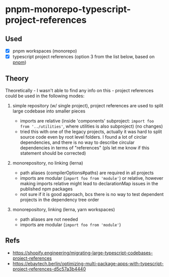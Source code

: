 # pnpm-monorepo-typescript-project-references

## Used

- [x] pnpm workspaces (monorepo)
- [x] typescript project references
      (option 3 from the list below, based on [pnpm](https://pnpm.io/))

## Theory

Theoretically - I wasn't able to find any info on this - project references could be used in the following modes:

1. simple repository (w/ single project), project references are used to split large codebase into smaller pieces
   - imports are relative (inside 'components' subproject: `import foo from '../utilities'`, where utilities is also subproject) (no changes)
   - tried this with one of the legacy projects, actually it was hard to split source code even by root level folders. I found a lot of circlar dependencies, and there is no way to describe circular dependencies in terms of "references" (pls let me know if this statement should be corrected)
2. monorepository, no linking (lerna)

   - path aliases (compilerOptions#paths) are required in all projects
   - imports are modular (`import foo from 'module'`) or relative, however making imports relative might lead to declarationMap issues in the published npm packages
   - not sure if it is good approach, bcs there is no way to test dependent projects in the dependency tree order

3. monorepository, linking (lerna, yarn workspaces)
   - path aliases are not needed
   - imports are modular (`import foo from 'module'`)

## Refs

- https://shopify.engineering/migrating-large-typescript-codebases-project-references
- https://ebaytech.berlin/optimizing-multi-package-apps-with-typescript-project-references-d5c57a3b4440
